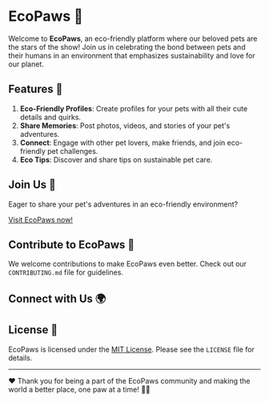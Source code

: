 # EcoPaws 🐾

Welcome to **EcoPaws**, an eco-friendly platform where our beloved pets are the stars of the show! Join us in celebrating the bond between pets and their humans in an environment that emphasizes sustainability and love for our planet.

## Features 🌟

1. **Eco-Friendly Profiles**: Create profiles for your pets with all their cute details and quirks.
2. **Share Memories**: Post photos, videos, and stories of your pet's adventures.
3. **Connect**: Engage with other pet lovers, make friends, and join eco-friendly pet challenges.
4. **Eco Tips**: Discover and share tips on sustainable pet care.

## Join Us 🤝

Eager to share your pet's adventures in an eco-friendly environment? 

[Visit EcoPaws now!](https://ecopawst.com)

## Contribute to EcoPaws 💪

We welcome contributions to make EcoPaws even better. Check out our `CONTRIBUTING.md` file for guidelines.

## Connect with Us 🌍


## License 📜

EcoPaws is licensed under the [MIT License](LICENSE). Please see the `LICENSE` file for details.

---

❤️ Thank you for being a part of the EcoPaws community and making the world a better place, one paw at a time! 🌱🐾
